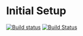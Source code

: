Initial Setup
=============

[![Build status](https://ci.appveyor.com/api/projects/status/dyvqhfqm1xfppce1?svg=true)](https://ci.appveyor.com/project/relegarum/blake2) [![Build Status](https://travis-ci.org/relegarum/blake2.svg?branch=master)](https://travis-ci.org/relegarum/blake2)
